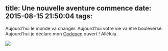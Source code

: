 title: Une nouvelle aventure commence
date: 2015-08-15 21:50:04
tags:
---

Aujourd'hui le monde va changer. Aujourd'hui votre vie va être bouleversé. Aujourd'hui je déclare mon  [Codepen](http://codepen.io/karlito40/) ouvert !
Alléluia.


<img src="http://blog.codepen.io/wp-content/uploads/2012/06/Black-Small.png" >

